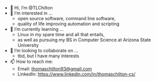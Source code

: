- 👋 Hi, I’m @TLChilton
- 👀 I’m interested in ...
  - open source software, command line software,
  - quality of life improving automation and scripting
- 🌱 I’m currently learning ... 
  - Linux in my spare time and all that entails,
  - as well as pursuing my BS in Computer Science at Arizona State University
- 💞️ I’m looking to collaborate on ...
  - tbd, but I have many interests
- 📫 How to reach me:
  - Email: thomaschilton93@gmail.com
  - LinkedIn: https://www.linkedin.com/in/thomaschilton-cs/

<!---
TLChilton/TLChilton is a ✨ special ✨ repository because its `README.md` (this file) appears on your GitHub profile.
You can click the Preview link to take a look at your changes.
--->
